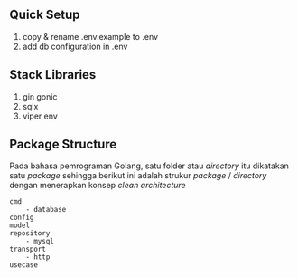## Quick Setup

1. copy & rename .env.example to .env
2. add db configuration in .env

## Stack Libraries
1. gin gonic
2. sqlx
3. viper env


## Package Structure
Pada bahasa pemrograman Golang, satu folder atau *directory* itu dikatakan satu *package* sehingga berikut ini adalah strukur *package* / *directory* dengan menerapkan konsep *clean architecture*

```
cmd 
    - database
config
model
repository
    - mysql
transport
    - http
usecase
```
